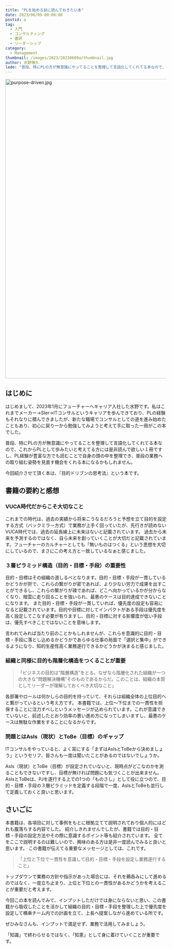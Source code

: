 ```yaml
---
title: "PLを始める前に読んでおきたい本"
date: 2023/06/09 00:00:00
postid: a
tag:
  - 入門
  - コンサルティング
  - 書評
  - リーダーシップ
category:
  - Management
thumbnail: /images/2023/20230609a/thumbnail.jpg
author: 水野博久
lede: "普段、特にPLの方が無意識にやってることを整理して言語化してくれてる本なので、これからPLとして歩みたいと考えてる方には是非読んで欲しい１冊ですし、PL経験が豊富な方でも読むことで自身の頭の中を整理でき..."
---
```


<img src="/images/2023/20230609a/purpose-driven.jpg" alt="purpose-driven.jpg" width="600" height="934" loading="lazy">

## はじめに

はじめまして、2023年1月にフューチャーへキャリア入社した水野です。私はこれまでメーカー→SIer→ITコンサルというキャリアを歩んできており、PLの経験もそれなりに積んできましたが、新たな職場でコンサルとしての道を進み始めたこともあり、初心に戻り一から勉強してみようと考えて手に取った一冊がこの本でした。

普段、特にPLの方が無意識にやってることを整理して言語化してくれてる本なので、これからPLとして歩みたいと考えてる方には是非読んで欲しい１冊ですし、PL経験が豊富な方でも読むことで自身の頭の中を整理でき、普段の業務への取り組む姿勢を見直す機会をくれる本になるかもしれません。

今回紹介させて頂く本は、『目的ドリブンの思考法』という本です。

## 書籍の要約と感想

### VUCA時代だからこそ大切なこと

これまでの時代は、過去の実績から将来こうなるだろうと予想を立て目的を設定する方式（バックミラー方式）で業務が上手く回っていたが、先行きが読めないVUCA時代では、過去の延長線上に未来はないと記載されています。
過去から未来を予測するのではなく、自ら未来を創っていくことが大切だと記載されています。フューチャーのカルチャーとしても「無いものはつくる」という思想を大切にしているので、まさにこの考え方と一致しているなぁと感じました。

### ３層ピラミッド構造（目的・目標・手段）の重要性

目的・目標はその組織の道しるべとなります。目的・目標・手段が一貫しているかどうかが肝で、これらの繋がりが密であれば、より少ない労力で成果を出すことができるし、これらの繋がりが疎であれば、どこへ向かっているかが分からなくなり、暗雲に走り回ることを強いられ、最悪のケースは目的達成できないことになります。
また目的・目標・手段が一貫していれば、優先度の設定も容易になると記載されています。目的や目標に対してインパクトがある手段は優先度を高く設定してこなす必要が有りますし、目的・目標に対する影響度が低い手段は、優先すべきことではないことを意味します。

言われてみれば当たり前のことかもしれませんが、これらを意識的に目的・目標・手段に落とし込めるかどうかであらゆる仕事の局面で「選択と集中」ができるようになり、知的生産性高く業務遂行できるかどうかが決まると感じました。

### 組織と同様に目的も階層化構造をつくることが重要

>「ビジネスの目的は”階層構造”をとる。なぜなら階層化された組織が一つの大きな”問題解決機構”そのものであるからだ。このことは、組織の本質としてリーダーが理解しておくべき大切なこと」

各部署やロールは何かしらの目的を持っていて、それらは組織全体の上位目的へと繋がっているという考え方です。
本書籍では、上位～下位までの一貫性を担保することに注力すべしというメッセージが込められています。これが意識できていないと、前述したとおり効率の悪い進め方になってしまいますし、最悪のケースは無駄な作業をすることになるからです。

### 問題とはAsIs（現状）とToBe（目標）のギャップ

ITコンサルをやっていると、よく耳にする「まずはAsIsとToBeから決めましょう」というセリフ、皆さんも一度は聞いたことがあるのではないでしょうか。

AsIs（現状）とToBe（目標）が設定されていないと、現時点がどこなのかを測ることもできないですし、目標が無ければ問題にも気づくことが出来ません。AsIsとToBeは、PJを遂行する上での1つの「ものさし」として役に立つので、目的・目標・手段の３層ピラミッドを定義する段階で一度、AsIsとToBeも並行して定義しておくと良いと思います。

## さいごに

本書籍は、各項目に対して事例をもとに根拠立てて説明されており個人的にはどれも腹落ちする内容でした。
紹介しきれませんでしたが、書籍では目的・目標・手段の設定方法やその際に意識するポイント等も紹介されています。
全てをここで説明するのは難しいので、興味のある方は是非一度読んでみると良いと思います。
この書籍が伝えてる重要なメッセージとしては、これです。

> 「上位と下位で一貫性を意識して目的・目標・手段を設定し業務遂行すること」

トップダウンで業務の方針や指示があった場合には、それを鵜呑みにして進めるのではなく、一度立ち止まり、上位と下位との一貫性があるかどうかを考えることが重要だと考えます。

今回この本を読んでみて、インプットしただけでは身にならないと思い、この書籍から吸収したことを活かして組織の目的・目標・手段を整理した上で優先度を設定して横串チーム内での計画を立て、上長へ提案しながら進めている所です。

ぜひみなさんも、インプットで満足せず、業務で活用してみましょう。

「知識」で終わらせるではなく、「知恵」として身に着けていくことが重要です。
